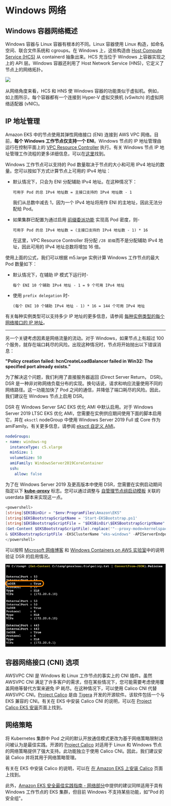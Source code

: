 # Windows 网络

## Windows 容器网络概述
Windows 容器与 Linux 容器有根本的不同。Linux 容器使用 Linux 构造，如命名空间、联合文件系统和 cgroups。在 Windows 上，这些构造由 [Host Compute Service (HCS)](https://github.com/microsoft/hcsshim) 从 containerd 抽象出来。HCS 充当位于 Windows 上容器实现之上的 API 层。Windows 容器还利用了 Host Network Service (HNS)，它定义了节点上的网络拓扑。

![](./images/windows-networking.png)

从网络角度来看，HCS 和 HNS 使 Windows 容器的功能类似于虚拟机。例如，如上图所示，每个容器都有一个连接到 Hyper-V 虚拟交换机 (vSwitch) 的虚拟网络适配器 (vNIC)。

## IP 地址管理
Amazon EKS 中的节点使用其弹性网络接口 (ENI) 连接到 AWS VPC 网络。目前，**每个 Windows 工作节点仅支持一个 ENI**。Windows 节点的 IP 地址管理由运行在控制平面上的 [VPC Resource Controller](https://github.com/aws/amazon-vpc-resource-controller-k8s) 执行。有关 Windows 节点 IP 地址管理工作流程的更多详细信息，可以在[这里](https://github.com/aws/amazon-vpc-resource-controller-k8s#windows-ipv4-address-management)找到。

Windows 工作节点可以支持的 Pod 数量取决于节点的大小和可用 IPv4 地址的数量。您可以按如下方式计算节点上可用的 IPv4 地址：
- 默认情况下，只会为 ENI 分配辅助 IPv4 地址。在这种情况下：
  ```
  可用于 Pod 的总 IPv4 地址数 = 主接口支持的 IPv4 地址数 - 1
  ```
  我们从总数中减去 1，因为一个 IPv4 地址将用作 ENI 的主地址，因此无法分配给 Pod。

- 如果集群已配置为通过启用 [前缀委派功能](../../networking/prefix-mode/index_windows.md) 实现高 Pod 密度，则-
  ```
  可用于 Pod 的总 IPv4 地址数 = (主接口支持的 IPv4 地址数 - 1) * 16
  ```
  在这里，VPC Resource Controller 将分配 `/28 前缀`而不是分配辅助 IPv4 地址，因此可用的 IPv4 地址总数将增加 16 倍。

使用上面的公式，我们可以根据 m5.large 实例计算 Windows 工作节点的最大 Pod 数量如下：
- 默认情况下，在辅助 IP 模式下运行时-
  ```
  每个 ENI 10 个辅助 IPv4 地址 - 1 = 9 个可用 IPv4 地址
  ```
- 使用 `prefix delegation` 时-
  ```
  (每个 ENI 10 个辅助 IPv4 地址 - 1) * 16 = 144 个可用 IPv4 地址
  ```

有关每种实例类型可以支持多少 IP 地址的更多信息，请参阅 [每种实例类型的每个网络接口的 IP 地址](https://docs.aws.amazon.com/AWSEC2/latest/UserGuide/using-eni.html#AvailableIpPerENI)。

---

另一个关键考虑因素是网络流量的流动。对于 Windows，如果节点上有超过 100 个服务，就存在端口耗尽的风险。出现这种情况时，节点将开始抛出以下错误消息：

**"Policy creation failed: hcnCreateLoadBalancer failed in Win32: The specified port already exists."**

为了解决这个问题，我们利用了直接服务器返回 (Direct Server Return， DSR)。DSR 是一种非对称网络负载分布的实现。换句话说，请求和响应流量使用不同的网络路径。这一功能加快了 Pod 之间的通信，并降低了端口耗尽的风险。因此，我们建议在 Windows 节点上启用 DSR。

DSR 在 Windows Server SAC EKS 优化 AMI 中默认启用。对于 Windows Server 2019 LTSC EKS 优化 AMI，您需要在实例供应期间使用下面的脚本启用它，并在 `eksctl` nodeGroup 中使用 Windows Server 2019 Full 或 Core 作为 amiFamily。有关更多信息，请参阅 [eksctl 自定义 AMI](https://eksctl.io/usage/custom-ami-support/)。

```yaml
nodeGroups:
- name: windows-ng
  instanceType: c5.xlarge
  minSize: 1
  volumeSize: 50
  amiFamily: WindowsServer2019CoreContainer
  ssh:
    allow: false
```
为了在 Windows Server 2019 及更高版本中使用 DSR，您需要在实例启动期间指定以下 [**kube-proxy**](https://kubernetes.io/docs/setup/production-environment/windows/intro-windows-in-kubernetes/#load-balancing-and-services) 标志。您可以通过调整与 [自管理节点组启动模板](https://docs.aws.amazon.com/eks/latest/userguide/launch-windows-workers.html) 关联的 userdata 脚本来实现这一点。

```powershell
<powershell>
[string]$EKSBinDir = "$env:ProgramFiles\Amazon\EKS"
[string]$EKSBootstrapScriptName = 'Start-EKSBootstrap.ps1'
[string]$EKSBootstrapScriptFile = "$EKSBinDir\$EKSBootstrapScriptName"
(Get-Content $EKSBootstrapScriptFile).replace('"--proxy-mode=kernelspace",', '"--proxy-mode=kernelspace", "--feature-gates WinDSR=true", "--enable-dsr",') | Set-Content $EKSBootstrapScriptFile 
& $EKSBootstrapScriptFile -EKSClusterName "eks-windows" -APIServerEndpoint "https://<REPLACE-EKS-CLUSTER-CONFIG-API-SERVER>" -Base64ClusterCA "<REPLACE-EKSCLUSTER-CONFIG-DETAILS-CA>" -DNSClusterIP "172.20.0.10" -KubeletExtraArgs "--node-labels=alpha.eksctl.io/cluster-name=eks-windows,alpha.eksctl.io/nodegroup-name=windows-ng-ltsc2019 --register-with-taints=" 3>&1 4>&1 5>&1 6>&1
</powershell>
```

可以按照 [Microsoft 网络博客](https://techcommunity.microsoft.com/t5/networking-blog/direct-server-return-dsr-in-a-nutshell/ba-p/693710) 和 [Windows Containers on AWS 实验室](https://catalog.us-east-1.prod.workshops.aws/workshops/1de8014a-d598-4cb5-a119-801576492564/en-US/module1-eks/lab3-handling-mixed-clusters)中的说明验证 DSR 的启用情况。

![](./images/dsr.png)

## 容器网络接口 (CNI) 选项
AWSVPC CNI 是 Windows 和 Linux 工作节点的事实上的 CNI 插件。虽然 AWSVPC CNI 满足了许多客户的需求，但在某些情况下，您可能需要考虑使用覆盖网络等替代方案来避免 IP 耗尽。在这种情况下，可以使用 Calico CNI 代替 AWSVPC CNI。[Project Calico](https://www.projectcalico.org/) 是由 [Tigera](https://www.tigera.io/) 开发的开源软件。该软件包括一个与 EKS 兼容的 CNI。有关在 EKS 中安装 Calico CNI 的说明，可以在 [Project Calico EKS 安装](https://docs.projectcalico.org/getting-started/kubernetes/managed-public-cloud/eks)页面上找到。

## 网络策略
将 Kubernetes 集群中 Pod 之间的默认开放通信模式更改为基于网络策略限制访问被认为是最佳实践。开源的 [Project Calico](https://www.tigera.io/tigera-products/calico/) 对适用于 Linux 和 Windows 节点的网络策略提供了强大支持。此功能独立于使用 Calico CNI。因此，我们建议安装 Calico 并将其用于网络策略管理。

有关在 EKS 中安装 Calico 的说明，可以在 [在 Amazon EKS 上安装 Calico](https://docs.aws.amazon.com/eks/latest/userguide/calico.html) 页面上找到。

此外，[Amazon EKS 安全最佳实践指南 - 网络部分](https://aws.github.io/aws-eks-best-practices/security/docs/network/)中提供的建议同样适用于具有 Windows 工作节点的 EKS 集群，但目前 Windows 不支持某些功能，如"Pod 的安全组"。